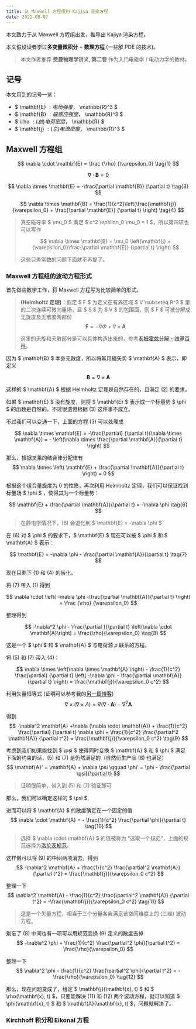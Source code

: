 ```yaml
---
title: 从 Maxwell 方程组到 Kajiya 渲染方程
date: 2022-08-07
---
```


<!-- https://news.ycombinator.com/item?id=25306168 -->
<!-- STATUS:
DRAFT 22/8/7: Found material interesting:

Maxwell's -> Fourier optics (scalar wave phenomena) -> Eikonal equation (rays, but in inhomogeneous media) -> Ray optics (rays, but in almost-everywhere homogeneous media).

I think most modern optics textbooks (see, e.g., Fundamentals of Photonics) cover the reductions and the corresponding steps.
-->

本文致力于从 Maxwell 方程组出发，推导出 Kajiya 渲染方程。

本文假设读者学过**多变量微积分** + **数理方程** (一些解 PDE 的技术)。

> 本文作者推荐 **费曼物理学讲义, 第二卷** 作为入门电磁学 / 电动力学的教材。

## 记号

本文用到的记号一览：
- $ \mathbf{E} $: 电场强度，$ \mathbb{R}^3 $
- $ \mathbf{B} $: 磁感应强度，$ \mathbb{R}^3 $
- $ \rho $: (总)电荷密度，$ \mathbb{R} $
- $ \mathbf{j} $: (总)电流密度，$ \mathbb{R}^3 $

## Maxwell 方程组

$$
\nabla \cdot \mathbf{E} = \frac {\rho} {\varepsilon_0} \tag{1}
$$

$$
\nabla \cdot \mathbf{B} = 0 \tag{2}
$$

$$
\nabla \times \mathbf{E} = -\frac{\partial \mathbf{B}} {\partial t} \tag{3}
$$

$$
\nabla \times \mathbf{B} = \frac{1}{c^2}\left(\frac{\mathbf{j}}{\varepsilon_0} + \frac{\partial \mathbf{E}} {\partial t} \right) 
\tag{4}
$$

> 真空磁导率 $ \mu_0 $ 满足 $ c^2 \epsilon_0 \mu_0 = 1 $，所以第四项也可以写作
> 
> $$
> \nabla \times \mathbf{B} = \mu_0 \left(\mathbf{j} + {\varepsilon_0}\frac{\partial \mathbf{E}} {\partial t} \right)
> $$
>
> 这些只差常数的问题下面就不再提了。

### Maxwell 方程组的波动方程形式

首先做些数学工作，将 Maxwell 方程写为比较简单的形式。

> **(Helmholtz 定理)**：假定 $ F $ 为定义在有界区域 $ V \subseteq R^3 $ 里的二次连续可微向量场，且 $ S $ 为 $ V $ 的包围面，则 $ F $ 可被分解成无旋度及无散度两部份
> $$
> \mathbf{F} = -\nabla \Phi + \nabla \times \mathbf{A}
> $$
>
> 这里的无旋和无散部分是可以具体构造出来的，参考[亥姆霍兹分解 - 维基百科](https://zh.wikipedia.org/zh-hans/%E4%BA%A5%E5%A7%86%E9%9C%8D%E5%85%B9%E5%88%86%E8%A7%A3)。

因为 $ \mathbf{B} $ 本身无散度，所以将其用磁矢势 $ \mathbf{A} $ 表示，即定义

$$
\mathbf{B} = \nabla \times \mathbf{A} \tag{5}
$$

这样的 $ \mathbf{A} $ 根据 Helmholtz 定理是自然存在的，且满足 (2) 的要求。

如果 $ \mathbf{E} $ 没有旋度，则将 $ \mathbf{E} $ 表示成一个标量势 $ \phi $ 的函数是自然的。不过很遗憾根据 (3) 这件事不成立。

不过我们可以变通一下，上面的方程 (3) 可以处理成

$$
\nabla \times \mathbf{E} = -\frac{\partial} {\partial t}(\nabla \times \mathbf{A}) = - \left(\nabla \times \frac{\partial \mathbf{A}}{\partial t} \right)
$$

那么，根据叉乘的结合律分配律有
$$
\nabla \times \left( \mathbf{E} + \frac{\partial \mathbf{A}}{\partial t} \right) = 0 
$$

根据这个组合量旋度为 0 的性质，再次利用 Helmholtz 定理，我们可以保证找到标量场 $ \phi $ ，使得其为一个标量势：

$$
\mathbf{E} + \frac{\partial \mathbf{A}}{\partial t} = -\nabla \phi \tag{6}
$$

> 在静电学情况下，(6) 会退化到 $ \mathbf{E} = -\nabla \phi $

在 (6) 对 $ \phi $ 的要求下，$ \mathbf{E} $ 现在可以被 $ \phi $ 和 $ \mathbf{A} $ 表示：

$$
\mathbf{E} = -\nabla \phi -  \frac{\partial \mathbf{A}}{\partial t} \tag{7}
$$

现在只剩下 (1) 和 (4) 的转化。

将 (7) 带入 (1) 得到

$$
\nabla \cdot \left( -\nabla \phi -\frac{\partial \mathbf{A}}{\partial t} \right) = \frac {\rho} {\varepsilon_0}
$$

整理得到

$$
-\nabla^2 \phi - \frac{\partial }{\partial t} \left(\nabla \cdot \mathbf{A}\right) = \frac{\rho}{\varepsilon_0} \tag{8}
$$

这是一个 $ \phi $ 和 $ \mathbf{A} $ 与电荷源 $\rho$ 联系的方程。

将 (5) 和 (7) 带入 (4)：

$$
\nabla \times \left(\nabla \times \mathbf{A} \right) - \frac{1}{c^2} \frac{\partial} {\partial t} \left( -\nabla \phi -  \frac{\partial \mathbf{A}}{\partial t} \right) = \frac{\mathbf{j}}{\varepsilon_0 c^2} 
$$

利用矢量恒等式 (证明可以参考我的[另一篇博客](TODO))
$$
\nabla \times (\nabla \times A) = \nabla (\nabla \cdot \mathbf{A}) - \nabla^2 \mathbf{A}
$$

得到
$$
-\nabla^2 \mathbf{A} +\nabla (\nabla \cdot \mathbf{A})  + \frac{1}{c^2} \frac{\partial} {\partial t} \nabla \phi + \frac{1}{c^2} \frac{\partial^2 \mathbf{A}} {\partial t^2}  = \frac{\mathbf{j}}{\varepsilon_0 c^2} \tag{9}
$$

<!-- 这里说的不是很严谨 -->
考虑到我们如果能找到 $ \psi $ 使得同时变换 $ \mathbf{A} $ 和 $ \phi $ 满足下面的约束的话，(5) 和 (7) 是仍然满足的（自然衍生产品 (8) 也满足）
$$
\mathbf{A}' = \mathbf{A} + \nabla \psi \qquad \phi' = \phi - \frac{\partial \psi}{\partial t} 
$$

> 证明很简单，带入到 (5) 和 (7) 验证即可

那么，我们可以确定这样的 $ \psi $

<!-- TODO: left for exercise, per feynman book (chinese translation) page 241 -->

进而可以将 $ \mathbf{A} $ 的散度确定在一个固定的值
$$
\nabla \cdot \mathbf{A} = - \frac{1}{c^2} \frac{\partial \phi}{\partial t} \tag{10}
$$

> 选择 $ \nabla \cdot \mathbf{A} $ 的值被称为 “选取一个规范”，上面的规范选择为[洛伦茨规范](https://zh.wikipedia.org/wiki/%E6%B4%9B%E4%BC%A6%E8%8C%A8%E8%A7%84%E8%8C%83)。

这样做可以将 (9) 的中间两项消去，得到
$$
-\nabla^2 \mathbf{A} + \frac{1}{c^2} \frac{\partial^2 \mathbf{A}} {\partial t^2}  = \frac{\mathbf{j}}{\varepsilon_0 c^2}
$$

整理一下
$$
\nabla^2 \mathbf{A} - \frac{1}{c^2} \frac{\partial^2 \mathbf{A}} {\partial t^2}  = -\frac{\mathbf{j}}{\varepsilon_0 c^2} \tag{11}
$$

> 这是一个矢量方程，相当于三个分量各自满足该空间维度上的 (三维) 波动方程。

别忘了 (8) 中间也有一项可以用规范变换 (9) 定义的散度去掉
$$
-\nabla^2 \phi + \frac{1}{c^2} \frac{\partial^2 \phi}{\partial t^2} = \frac{\rho}{\varepsilon_0}
$$

整理一下
$$
\nabla^2 \phi - \frac{1}{c^2} \frac{\partial^2 \phi}{\partial t^2} = -\frac{\rho}{\varepsilon_0} \tag{12}
$$

那么，现在问题变成了，给定 $ \mathbf{j}(\mathbf{x}, t) $ 和 $ \rho(\mathbf{x}, t) $，只要能解决 (11) 和 (12) 两个波动方程，就可以知道 $ \phi(\mathbf{x}, t) $ 和 $ \mathbf{A}(\mathbf{x}, t) $，问题就解决了。

### Kirchhoff 积分和 Eikonal 方程

<!--
https://wiki.seg.org/wiki/Diffraction_and_ray_theory_for_wave_propagation 
https://www.cambridge.org/core/books/ray-tracing-and-beyond/706CC068AEF2FA5C84C48278FC449761
https://www.cambridge.org/core/books/abs/ray-tracing-and-beyond/eikonal-approximation/B09582EE0BAEA706A59238649960C761
-->